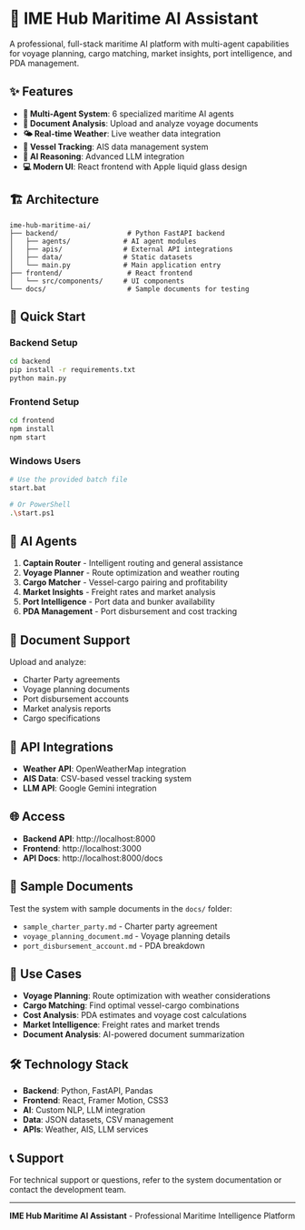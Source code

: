 # 🚢 IME Hub Maritime AI Assistant

A professional, full-stack maritime AI platform with multi-agent capabilities for voyage planning, cargo matching, market insights, port intelligence, and PDA management.

## ✨ Features

- **🤖 Multi-Agent System**: 6 specialized maritime AI agents
- **📄 Document Analysis**: Upload and analyze voyage documents
- **🌤️ Real-time Weather**: Live weather data integration
- **🚢 Vessel Tracking**: AIS data management system
- **🧠 AI Reasoning**: Advanced LLM integration
- **💻 Modern UI**: React frontend with Apple liquid glass design

## 🏗️ Architecture

```
ime-hub-maritime-ai/
├── backend/                 # Python FastAPI backend
│   ├── agents/             # AI agent modules
│   ├── apis/               # External API integrations
│   ├── data/               # Static datasets
│   └── main.py             # Main application entry
├── frontend/                # React frontend
│   └── src/components/     # UI components
└── docs/                    # Sample documents for testing
```

## 🚀 Quick Start

### Backend Setup
```bash
cd backend
pip install -r requirements.txt
python main.py
```

### Frontend Setup
```bash
cd frontend
npm install
npm start
```

### Windows Users
```bash
# Use the provided batch file
start.bat

# Or PowerShell
.\start.ps1
```

## 🤖 AI Agents

1. **Captain Router** - Intelligent routing and general assistance
2. **Voyage Planner** - Route optimization and weather routing
3. **Cargo Matcher** - Vessel-cargo pairing and profitability
4. **Market Insights** - Freight rates and market analysis
5. **Port Intelligence** - Port data and bunker availability
6. **PDA Management** - Port disbursement and cost tracking

## 📄 Document Support

Upload and analyze:
- Charter Party agreements
- Voyage planning documents
- Port disbursement accounts
- Market analysis reports
- Cargo specifications

## 🔧 API Integrations

- **Weather API**: OpenWeatherMap integration
- **AIS Data**: CSV-based vessel tracking system
- **LLM API**: Google Gemini integration

## 🌐 Access

- **Backend API**: http://localhost:8000
- **Frontend**: http://localhost:3000
- **API Docs**: http://localhost:8000/docs

## 📝 Sample Documents

Test the system with sample documents in the `docs/` folder:
- `sample_charter_party.md` - Charter party agreement
- `voyage_planning_document.md` - Voyage planning details
- `port_disbursement_account.md` - PDA breakdown

## 🎯 Use Cases

- **Voyage Planning**: Route optimization with weather considerations
- **Cargo Matching**: Find optimal vessel-cargo combinations
- **Cost Analysis**: PDA estimates and voyage cost calculations
- **Market Intelligence**: Freight rates and market trends
- **Document Analysis**: AI-powered document summarization

## 🛠️ Technology Stack

- **Backend**: Python, FastAPI, Pandas
- **Frontend**: React, Framer Motion, CSS3
- **AI**: Custom NLP, LLM integration
- **Data**: JSON datasets, CSV management
- **APIs**: Weather, AIS, LLM services

## 📞 Support

For technical support or questions, refer to the system documentation or contact the development team.

---

**IME Hub Maritime AI Assistant** - Professional Maritime Intelligence Platform 